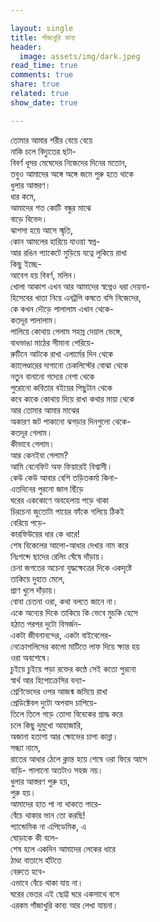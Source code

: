 ```yaml
---

layout: single 
title: গাঁজাখুরি কাব্য
header:
  image: assets/img/dark.jpeg
read_time: true
comments: true
share: true
related: true
show_date: true

---
```





তোমার আমার শরীর বেয়ে বেয়ে <br/>
নাকি চলে বিদ্যুতের ছটা-<br/>
বিবর্ণ ধূসর মেঘেদের নিজেদের দিনের মতোন,<br/>
তবুও আমাদের অঙ্গে অঙ্গে জমে পুরু হতে থাকে<br/>
ধুলার আস্তরণ।<br/>
ধার কমে,<br/>
আমাদের শত কোটি বন্ধুর মাঝে <br/>
বাড়ে বিভেদ। <br/>
ঝাপসা হয়ে আসে স্মৃতি,<br/>
কোন আমলের হারিয়ে যাওয়া স্বপ্ন-<br/>
আর রঙিন প্যাকেটে মুড়িয়ে যত্নে লুকিয়ে রাখা<br/>
কিছু ইচ্ছে-<br/>
আবেগ হয় বিবর্ণ, মলিন।<br/> 
খোলা আকাশ এখন আর আমাদের স্বপ্নেও ধরা দেয়না-<br/>
হিসেবের খাতা নিয়ে এনট্রপি কষতে বসি নিজেদের,<br/>
কে কখন দৌড়ে পালালাম এখান থেকে-<br/>
কতদূর পালালাম।<br/>
পালিয়ে কোথায় গেলাম সহস্র দেয়াল ভেঙ্গে,<br/>
বাধভাঙা মাঠের সীমানা পেরিয়ে-<br/>
রুটিনে আটকে রাখা এলার্মের দিন থেকে<br/>
ক্যালেণ্ডারের দাগানো চেকলিস্টের বোঝা থেকে <br/>
নতুন বানানো গদ্যের নেশা থেকে <br/>
পুরোনো কবিতার বইয়ের পিছুটান থেকে <br/>
কবে কাকে কোথায় দিয়ে রাখা কথার মায়া থেকে <br/>
আর তোমার আমার মাঝের <br/>
অকারণ জট পাকানো ঝগড়ার দিনগুলো থেকে-<br/>
কতদূর গেলাম।<br/>
কীভাবে গেলাম। <br/>
আর কেনইবা গেলাম?<br/>
আমি বেনেফিট অফ ফিয়ারেই বিশ্বাসী। <br/> 
কেউ কেউ আবার বেশি তড়িতকর্মা কিনা-<br/>
এতদিনের পুরনো জাল ছিঁড়ে<br/>
ঘরের এককোণে অবহেলায় পড়ে থাকা<br/>
চিরচেনা জুতোটা পায়ের ফাঁকে গলিয়ে ঠিকই <br/>
বেরিয়ে পড়ে- <br/>
কারফিউয়ের ধার কে ধারে!<br/>
শেষ বিকেলের আলো-আধার দেখার নাম করে <br/>
নিঃশব্দে ছাদের রেলিং ঘেঁষে দাঁড়ায়।<br/>
চেনা জগতের অচেনা যুদ্ধক্ষেত্রের দিকে একদৃষ্টে <br/> 
তাকিয়ে দুহাত মেলে,<br/>
প্রাণ খুলে দাঁড়ায়। <br/>
বোবা চেতনা ওরা, কথা বলতে জানে না। <br/>
একে অন্যের দিকে তাকিয়ে কি ভেবে মুচকি হেসে<br/>
হঠাত পরপর দুটো বিসর্জন-<br/>
একটা জীবনানন্দের, একটা বাইবেলের-<br/>
নেক্রোপলিসের কালো মাটিতে লাফ দিয়ে ক্ষান্ত হয় <br/>
ওরা অবশেষে। <br/>
চুইয়ে চুইয়ে পড়া রক্তের কণ্ঠে সেই কতো পুরনো <br/>
স্বার্থ আর হিপোক্রেসির বন্যা-<br/>
শ্রেণিভেদের ওপর আজন্ম জমিয়ে রাখা <br/>
প্রেডিক্টেবল দুটো অপবাদ চাপিয়ে-<br/>
তিলে তিলে গড়ে তোলা বিবেকের শ্রাদ্ধ করে<br/>
চলে কিছু দুমুখো আহাজারি,<br/>
অজানা হতাশা আর ক্ষোভের চাপা কান্না।<br/> 
সন্ধ্যা নামে,<br/>
রাতের আধার ঠেলে ক্লান্ত হয়ে শেষে ওরা ফিরে আসে<br/> 
বাড়ি- পালানো অতটাও সহজ নয়।<br/>
ধুলার আস্তরণ পুরু হয়, <br/>
পুরু হয়। <br/>
আমাদের হাত পা না থাকতে পারে- <br/>
বেঁচে থাকার ভান তো করছি!<br/>
প্যান্ডেমিক না এপিডেমিক, এ<br/>
ঘোড়াকে কী বলে-<br/>
শেষ হলে একদিন আমাদের লেকের ধারে<br/>
ঠাণ্ডা বাতাসে হাঁটতে<br/>
বেরুতে হবে-<br/>
এভাবে বেঁচে থাকা যায় না।<br/> 
ঘরের ভেতর এই ছোট্ট ঘরে একসাথে বসে<br/>
এরকম গাঁজাখুরি কাব্য আর লেখা যায়না। <br/>

